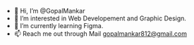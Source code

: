 - 👋 Hi, I’m @GopalMankar
- 👀 I’m interested in Web Developement and Graphic Design.
- 🌱 I’m currently learning Figma.
- 📫 Reach me out through Mail gopalmankar812@gmail.com

<!---
GopalMankar/GopalMankar is a ✨ special ✨ repository because its `README.md` (this file) appears on your GitHub profile.
You can click the Preview link to take a look at your changes.
--->
